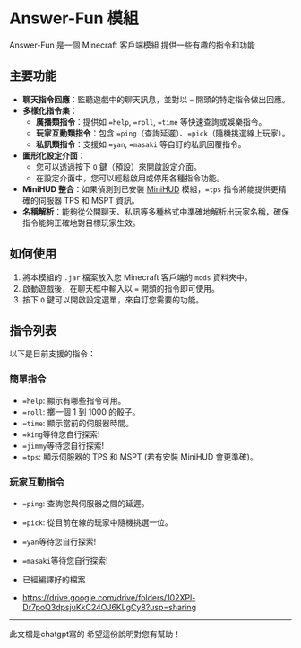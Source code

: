 # Answer-Fun 模組

Answer-Fun 是一個 Minecraft 客戶端模組 提供一些有趣的指令和功能

## 主要功能

*   **聊天指令回應**：監聽遊戲中的聊天訊息，並對以 `=` 開頭的特定指令做出回應。
*   **多樣化指令集**：
    *   **廣播類指令**：提供如 `=help`, `=roll`, `=time` 等快速查詢或娛樂指令。
    *   **玩家互動類指令**：包含 `=ping`（查詢延遲）、`=pick`（隨機挑選線上玩家）。
    *   **私訊類指令**：支援如 `=yan`, `=masaki` 等自訂的私訊回覆指令。
*   **圖形化設定介面**：
    *   您可以透過按下 `O` 鍵（預設）來開啟設定介面。
    *   在設定介面中，您可以輕鬆啟用或停用各種指令功能。
*   **MiniHUD 整合**：如果偵測到已安裝 [MiniHUD](https://github.com/maruohon/minihud/) 模組，`=tps` 指令將能提供更精確的伺服器 TPS 和 MSPT 資訊。
*   **名稱解析**：能夠從公開聊天、私訊等多種格式中準確地解析出玩家名稱，確保指令能夠正確地對目標玩家生效。

## 如何使用

1.  將本模組的 `.jar` 檔案放入您 Minecraft 客戶端的 `mods` 資料夾中。
2.  啟動遊戲後，在聊天框中輸入以 `=` 開頭的指令即可使用。
3.  按下 `O` 鍵可以開啟設定選單，來自訂您需要的功能。

## 指令列表

以下是目前支援的指令：

### 簡單指令

*   `=help`: 顯示有哪些指令可用。
*   `=roll`: 擲一個 1 到 1000 的骰子。
*   `=time`: 顯示當前的伺服器時間。
*   `=king`等待您自行探索!
*   `=jimmy`等待您自行探索!
*   `=tps`: 顯示伺服器的 TPS 和 MSPT (若有安裝 MiniHUD 會更準確)。

### 玩家互動指令

*   `=ping`: 查詢您與伺服器之間的延遲。
*   `=pick`: 從目前在線的玩家中隨機挑選一位。
*   `=yan`等待您自行探索!
*   `=masaki`等待您自行探索!

* 已經編譯好的檔案
* https://drive.google.com/drive/folders/102XPl-Dr7poQ3dpsjuKkC24OJ6KLgCy8?usp=sharing
---
此文檔是chatgpt寫的
希望這份說明對您有幫助！
